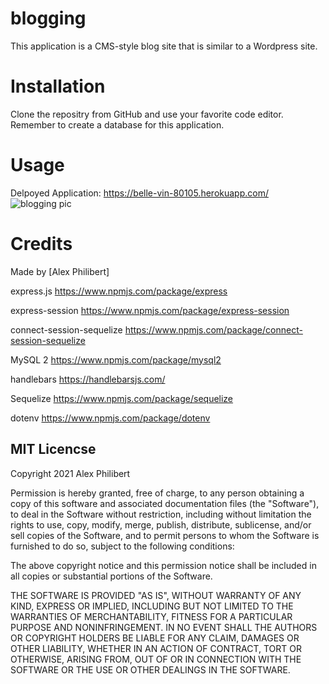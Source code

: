 # blogging

This application is a CMS-style blog site that is similar to a Wordpress site.

# Installation

Clone the repositry from GitHub and use your favorite code editor. Remember to create a database for this application.

# Usage 
Delpoyed Application: https://belle-vin-80105.herokuapp.com/
![blogging pic](https://user-images.githubusercontent.com/60405505/125718498-648d4dcd-3cab-4550-9ec6-3f22044b54ec.GIF)



# Credits

Made by [Alex Philibert]

express.js https://www.npmjs.com/package/express

express-session https://www.npmjs.com/package/express-session

connect-session-sequelize https://www.npmjs.com/package/connect-session-sequelize

MySQL 2 https://www.npmjs.com/package/mysql2

handlebars https://handlebarsjs.com/

Sequelize https://www.npmjs.com/package/sequelize

dotenv https://www.npmjs.com/package/dotenv

## MIT Licencse

Copyright 2021 Alex Philibert

Permission is hereby granted, free of charge, to any person obtaining a copy of this software and associated documentation files (the "Software"), to deal in the Software without restriction, including without limitation the rights to use, copy, modify, merge, publish, distribute, sublicense, and/or sell copies of the Software, and to permit persons to whom the Software is furnished to do so, subject to the following conditions:

The above copyright notice and this permission notice shall be included in all copies or substantial portions of the Software.

THE SOFTWARE IS PROVIDED "AS IS", WITHOUT WARRANTY OF ANY KIND, EXPRESS OR IMPLIED, INCLUDING BUT NOT LIMITED TO THE WARRANTIES OF MERCHANTABILITY, FITNESS FOR A PARTICULAR PURPOSE AND NONINFRINGEMENT. IN NO EVENT SHALL THE AUTHORS OR COPYRIGHT HOLDERS BE LIABLE FOR ANY CLAIM, DAMAGES OR OTHER LIABILITY, WHETHER IN AN ACTION OF CONTRACT, TORT OR OTHERWISE, ARISING FROM, OUT OF OR IN CONNECTION WITH THE SOFTWARE OR THE USE OR OTHER DEALINGS IN THE SOFTWARE.

